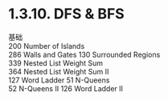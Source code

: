 
# 1.3.10. DFS & BFS

基础		
200	Number of Islands	
286	Walls and Gates	
130	Surrounded Regions	
339	Nested List Weight Sum	
364	Nested List Weight Sum II	
127	Word Ladder	
51	N-Queens	
52	N-Queens II	
126	Word Ladder II
